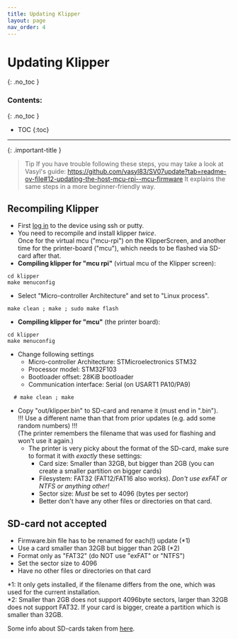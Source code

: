 ```yaml
---
title: Updating Klipper
layout: page
nav_order: 4
---
```

# Updating Klipper
{: .no_toc }
### Contents:
{: .no_toc }
- TOC
{:toc}
----

{: .important-title }
> Tip
> If you have trouble following these steps, you may take a look at Vasyl's guide:
> <https://github.com/vasyl83/SV07update?tab=readme-ov-file#12-updating-the-host-mcu-rpi--mcu-firmware>
> It explains the same steps in a more beginner-friendly way.

## Recompiling Klipper
- First [log in](access.html#ssh-putty) to the device using ssh or putty.
- You need to recompile and install klipper *twice*.  
  Once for the virtual mcu ("mcu-rpi") on the KlipperScreen, and another time for the printer-board ("mcu"), which needs to be flashed via SD-card after that.
- **Compiling klipper for "mcu rpi"** (virtual mcu of the Klipper screen):
```
cd klipper
make menuconfig
```
  - Select "Micro-controller Architecture" and set to "Linux process".
```
make clean ; make ; sudo make flash
```

- **Compiling klipper for "mcu"** (the printer board):
```
cd klipper
make menuconfig
```
  - Change following settings
    * Micro-controller Architecture: STMicroelectronics STM32
    * Processor model: STM32F103
    * Bootloader offset: 28KiB bootloader
    * Communication interface: Serial (on USART1 PA10/PA9)
```
  # make clean ; make
```
  - Copy "out/klipper.bin" to SD-card and rename it (must end in ".bin").  
    !!! Use a different name than that from prior updates (e.g. add some random numbers) !!!  
    (The printer remembers the filename that was used for flashing and won't use it again.)
    - The printer is very picky about the format of the SD-card, make sure to format it with *exactly* these settings:
      - Card size: Smaller than 32GB, but bigger than 2GB (you can create a smaller partition on bigger cards)
      - Filesystem: FAT32 (FAT12/FAT16 also works). *Don't use exFAT or NTFS or anything other!*
      - Sector size: *Must* be set to 4096 (bytes per sector)
      - Better don't have any other files or directories on that card.


## SD-card not accepted
  * Firmware.bin file has to be renamed for each(!) update (\*1)
  * Use a card smaller than 32GB but bigger than 2GB (\*2)
  * Format only as "FAT32" (do NOT use "exFAT" or "NTFS")
  * Set the sector size to 4096
  * Have no other files or directories on that card

\*1: It only gets installed, if the filename differs from the one, which was used for the current installation.  
\*2: Smaller than 2GB does not support 4096byte sectors, larger than 32GB does not support FAT32. If your card is bigger, create a partition which is smaller than 32GB.

Some info about SD-cards taken from [here](https://forum.sovol3d.com/t/sv06-mainboard-brick-after-updating-sovol-firmware/862/68).

